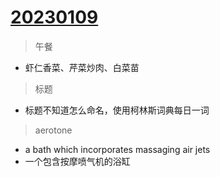 # [20230109](https://github.com/jiemaoli/gitblog/issues/3)

> 午餐
- 虾仁香菜、芹菜炒肉、白菜苗

> 标题
- 标题不知道怎么命名，使用柯林斯词典每日一词

> aerotone
- a bath which incorporates massaging air jets
- 一个包含按摩喷气机的浴缸